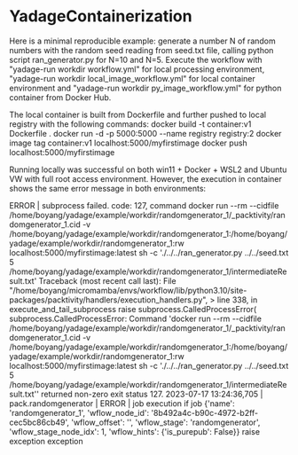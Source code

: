 # YadageContainerization
Here is a minimal reproducible example: generate a number N of random numbers with the random seed reading from seed.txt file, calling python script ran_generator.py for N=10 and N=5. Execute the workflow with "yadage-run workdir workflow.yml" for local processing environment, "yadage-run workdir local_image_workflow.yml" for local container environment and "yadage-run workdir py_image_workflow.yml" for python container from Docker Hub. 

The local container is built from Dockerfile and further pushed to local registry with the following commands:
docker build -t container:v1 Dockerfile .
docker run -d -p 5000:5000 --name registry registry:2
docker image tag container:v1 localhost:5000/myfirstimage
docker push localhost:5000/myfirstimage


Running locally was successful on both win11 + Docker + WSL2 and Ubuntu VW with full root access environment. However, the execution in container shows the same error message in both environments:

ERROR | subprocess failed. code: 127,  command docker run --rm   --cidfile /home/boyang/yadage/example/workdir/randomgenerator_1/_packtivity/randomgenerator_1.cid      -v /home/boyang/yadage/example/workdir/randomgenerator_1:/home/boyang/yadage/example/workdir/randomgenerator_1:rw localhost:5000/myfirstimage:latest sh -c './../../ran_generator.py ../../seed.txt 5 /home/boyang/yadage/example/workdir/randomgenerator_1/intermediateResult.txt'
Traceback (most recent call last):
File "/home/boyang/micromamba/envs/workflow/lib/python3.10/site-packages/packtivity/handlers/execution_handlers.py", > line 338, in execute_and_tail_subprocess
   raise subprocess.CalledProcessError(
subprocess.CalledProcessError: Command 'docker run --rm   --cidfile /home/boyang/yadage/example/workdir/randomgenerator_1/_packtivity/randomgenerator_1.cid      -v /home/boyang/yadage/example/workdir/randomgenerator_1:/home/boyang/yadage/example/workdir/randomgenerator_1:rw localhost:5000/myfirstimage:latest sh -c './../../ran_generator.py ../../seed.txt 5 /home/boyang/yadage/example/workdir/randomgenerator_1/intermediateResult.txt'' returned non-zero exit status 127.
2023-07-17 13:24:36,705 | pack.randomgenerator |  ERROR | job execution if job {'name': 'randomgenerator_1', 'wflow_node_id': '8b492a4c-b90c-4972-b2ff-cec5bc86cb49', 'wflow_offset': '', 'wflow_stage': 'randomgenerator', 'wflow_stage_node_idx': 1, 'wflow_hints': {'is_purepub': False}} raise exception exception
